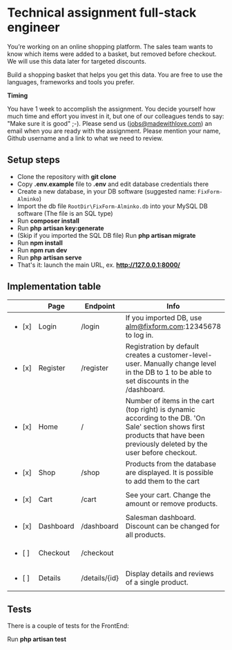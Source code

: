 # Technical assignment full-stack engineer

You’re working on an online shopping platform. The sales team wants to know which items were added to a basket, but removed before checkout. We will use this data later for targeted discounts.

Build a shopping basket that helps you get this data. You are free to use the languages, frameworks and tools you prefer.

**Timing**

You have 1 week to accomplish the assignment. You decide yourself how much time and effort you invest in it, but one of our colleagues tends to say: "Make sure it is good" ;-). Please send us (jobs@madewithlove.com) an email when you are ready with the assignment. Please mention your name, Github username and a link to what we need to review.

## Setup steps

- Clone the repository with __git clone__
- Copy __.env.example__ file to __.env__ and edit database credentials there
- Create a new database, in your DB software (suggested name: `FixForm-Alminko`)
- Import the db file `RootDir\FixForm-Alminko.db` into your MySQL DB software (The file is an SQL type)
- Run __composer install__
- Run __php artisan key:generate__
- (Skip if you imported the SQL DB file) Run __php artisan migrate__
- Run __npm install__
- Run __npm run dev__
- Run __php artisan serve__
- That's it: launch the main URL, ex. __http://127.0.0.1:8000/__

## Implementation table

|        | Page      | Endpoint      | Info                                                                                                                                                                            |   |
|--------|-----------|---------------|---------------------------------------------------------------------------------------------------------------------------------------------------------------------------------|---|
| <ul><li>[x] </li></ul>| Login     | /login        | If you imported DB, use alm@fixform.com:12345678 to log in.                                                                                                                        |   |
| <ul><li>[x] </li></ul>| Register  | /register     | Registration by default creates a customer-level-user.  Manually change level in the DB to 1 to be able to set  discounts in the /dashboard.                                    |   |
| <ul><li>[x] </li></ul>| Home      | /             | Number of items in the cart (top right) is dynamic according  to the DB. 'On Sale' section shows first products that have  been previously deleted by the user before checkout. |   |
| <ul><li>[x] </li></ul>| Shop      | /shop         | Products from the database are displayed.  It is possible to add them to the cart                                                                                               |   |
| <ul><li>[x] </li></ul>| Cart      | /cart         | See your cart. Change the amount or remove products.                                                                                                                            |   |
| <ul><li>[x] </li></ul>| Dashboard | /dashboard    | Salesman dashboard. Discount can be changed for all products.                                                                                                                   |   |
| <ul><li>[ ] </li></ul>| Checkout  | /checkout     |                                                                                                                                                                                 |   |
| <ul><li>[ ] </li></ul>| Details   | /details/{id} | Display details and reviews of a single product.        


## Tests

There is a couple of tests for the FrontEnd:

Run __php artisan test__
